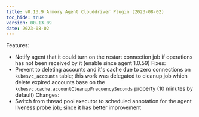 ```yaml
---
title: v0.13.9 Armory Agent Clouddriver Plugin (2023-08-02)
toc_hide: true
version: 00.13.09
date: 2023-08-02
---
```


Features: 
- Notify agent that it could turn on the restart connection job if operations has not been received by it (enable since agent 1.0.59)
Fixes:
- Prevent to deleting accounts and it's cache due to zero connections on `kubesvc_accounts` table; this work was delegated to cleanup job which delete expired accounts base on the `kubesvc.cache.accountCleanupFrequencySeconds` property (10 minutes by default)
Changes: 
- Switch from thread pool executor to scheduled annotation for the agent liveness probe job; since it has better improvement
